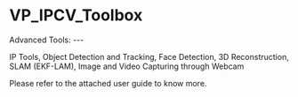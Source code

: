 # VP_IPCV_Toolbox

Advanced Tools: ---

IP Tools, Object Detection and Tracking, Face Detection, 3D Reconstruction, SLAM (EKF-LAM), Image and Video Capturing through Webcam

Please refer to the attached user guide to know more.
